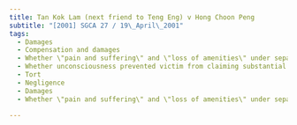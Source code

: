 ```yaml
---
title: Tan Kok Lam (next friend to Teng Eng) v Hong Choon Peng 
subtitle: "[2001] SGCA 27 / 19\_April\_2001"
tags:
  - Damages
  - Compensation and damages
  - Whether \"pain and suffering\" and \"loss of amenities\" under separate heads of damages
  - Whether unconsciousness prevented victim from claiming substantial damages for loss of amenities
  - Tort
  - Negligence
  - Damages
  - Whether \"pain and suffering\" and \"loss of amenities\" under separate heads of damages

---
```


